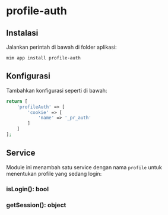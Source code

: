 # profile-auth

## Instalasi

Jalankan perintah di bawah di folder aplikasi:

```
mim app install profile-auth
```

## Konfigurasi

Tambahkan konfigurasi seperti di bawah:

```php
return [
	'profileAuth' => [
		'cookie' => [
			'name' => '_pr_auth'
		]
	]
];
```

## Service

Module ini menambah satu service dengan nama `profile` untuk menentukan
profile yang sedang login:

### isLogin(): bool

### getSession(): object